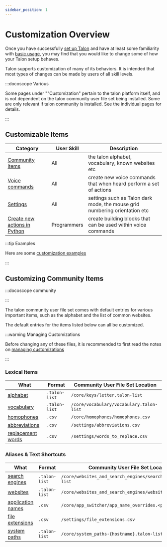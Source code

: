```yaml
---
sidebar_position: 1
---
```


# Customization Overview

Once you have successfully [set up Talon](/docs/Resource%20Hub/Talon%20Installation/installation_guide.md)
and have at least some familiarity with [basic usage](/docs/Basic%20Usage/basic_usage.md), you may find that you would like to change some of how your Talon setup behaves.

Talon supports customization of many of its behaviors. It is intended that most types of changes can be made
by users of all skill levels.


:::docoscope Various

Some pages under ""Customization" pertain to the talon platform itself, and is not dependent on the
talon community user file set being installed. Some are only relevant if talon community is installed.
See the individual pages for details.

:::


## Customizable Items

| Category                                                        | User Skill  | Description                                                                |
| --------------------------------------------------------------- | ----------- | -------------------------------------------------------------------------- |
| [Community items](#customizing-community-items)                 | All         | the talon alphabet, vocabulary, known websites etc                         |
| [Voice commands](./TalonScript/voice-commands.md)               | All         | create new voice commands that when heard perform a set of actions         |
| [Settings](./settings.md)                                       | All         | settings such as Talon dark mode, the mouse grid numbering orientation etc |
| [Create new actions in Python](./Python%20Programming/index.md) | Programmers | create building blocks that can be used within voice commands              |

:::tip Examples

Here are some [customization examples](./Examples/index.md)

:::

## Customizing Community Items

:::docoscope community

:::

The talon community user file set comes with default entries for various important items, such as the alphabet
and the list of common websites.

The default entries for the items listed below can all be customized.

:::warning Managing Customizations

Before changing any of these files, it is recommended to first read the notes on [managing customizations](./managing-customizations.md)

:::

### Lexical Items

| What                                                                                | Format        | Community User File Set Location         |
| ----------------------------------------------------------------------------------- | ------------- | ---------------------------------------- |
| [alphabet](/docs/Basic%20Usage/Command%20Mode/single-characters.md#talon-alphabet)  | `.talon-list` | `/core/keys/letter.talon-list`           |
| [vocabulary](/docs/Basic%20Usage/dictation_mode.md#vocabulary-customization)        | `.talon-list` | `/core/vocabulary/vocabulary.talon-list` |
| [homophones](/docs/Basic%20Usage/Command%20Mode/text-shortcuts.md#homophones)       | `.csv`        | `/core/homophones/homophones.csv`        |
| [abbreviations](/docs/Basic%20Usage/Command%20Mode/text-shortcuts.md#abbreviations) | `.csv`        | `/settings/abbreviations.csv`            |
| [replacement words](/docs/Basic%20Usage/dictation_mode.md#replacement-words)        | `.csv`        | `/settings/words_to_replace.csv`         |

### Aliases & Text Shortcuts

| What                                                                                                       | Format        | Community User File Set Location                             |
| ---------------------------------------------------------------------------------------------------------- | ------------- | ------------------------------------------------------------ |
| [search engines](/docs/Resource%20Hub/Supported%20Applications/Command%20Groups%20GUI/browser.md#search-engines-list) | `.talon-list` | `/core/websites_and_search_engines/search_engine.talon-list` |
| [websites](/docs/Resource%20Hub/Supported%20Applications/Command%20Groups%20GUI/browser.md#website-list)              | `.talon-list` | `/core/websites_and_search_engines/website.talon-list`       |
| [application names](/docs/Basic%20Usage/Command%20Mode/pc-control.md#application-names)                    | `.csv`        | `/core/app_switcher/app_name_overrides.<platform>.csv`       |
| [file extensions](/docs/Basic%20Usage/Command%20Mode/text-shortcuts.md#file-extensions)                    | `.csv`        | `/settings/file_extensions.csv`                              |
| [system paths](/docs/Resource%20Hub/Supported%20Applications/Command%20Groups%20GUI/file_manager.md#usersystem_path)   | `.talon-list` | `/core/system_paths-{hostname}.talon-list`                   |
